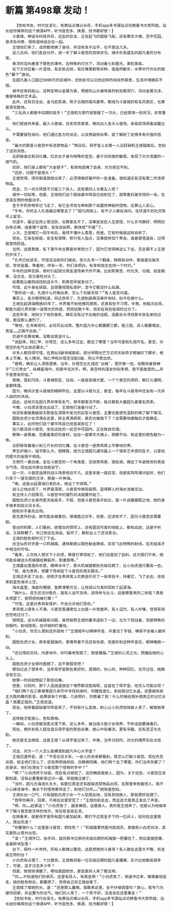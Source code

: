 # 新篇 第498章 发动！
        【告知书友，时代在变化，免费站点难以长存，手机app多书源站点切换看书大势所趋，站长给你推荐的这个换源APP，听书音色多、换源、找书都好使！】
       斗兽城，神话与科技共存，远去的巨龙，正在起飞的超级飞船，还有摩天大楼，空中花园，悬浮岛屿等，很和谐地组合在一起。
       王煊他们来了，自然都改换了身份，并没有急于出手，也不差这几天。
       这几日间，他们各自分开，进一步了解斗兽宫的具体状况，城中负有盛名的超凡者的分布等。
       悬浮的岛屿垂落下银色的瀑布，在特殊的灯光下，流动着七彩霞光，美轮美奂。
       在下方对应着一片湿地，有史前古树，有红嘴黑鹤等异种，迤迤然散步，水草中尺许长的银色“霸下”游动。
       在超凡者人口超过5000万的巨城中，还到处可以见到这样的纯自然美景，生态环境确实不错。
       城中还有蚂蚁山，这种生物以金属为食，栖居的山头被啃食的到处都洞穴，流动金属光泽，像是特殊的艺术品。
       此外，还有巨龙谷、金乌岩浆湖、筑于云端的祖鸟巢等，都成为斗兽城的有名风景区，也算是游览胜地。
       “三名异人都是中后期的高手！”王煊和方雨竹短暂碰了一次头，已经探清一些状况，非常重视。
       他们假装外来者，融入斗兽城，白天欣赏美景，晚间出入各大斗兽场，亲临现场观看血腥比斗。
       不需要冒险询问，他们通过各方的谈论，以及旁敲侧击等，就了解到了足够多有价值的信息。
       “最大的那座斗兽宫中有违禁物品！”两日后，母宇宙上古第一人云舒赫和王煊碰面后，告知了这则消息。
       云舒赫身边有羽化幡，红衣女子身为特殊的至宝，基于对同类的敏感，发现了对方泄露的一缕气机。
       还好，他们身上都有“大金链子”，有效地遮掩了自身，对方感应不到。
       “还好，问题不是很大！”
       王煊觉得，得将御道旗放出来了，必须得做好最坏的一些准备，谁知道还有没有第二件违禁物品。
       而且，万一对方阵营不只是三个异人，还有第四人与第五人呢？
       城中一切如常，但是，王煊他们这个超级豪华阵容已经到位了，就等着石破天惊的一击，在至高生物的地盘动手。
       至于手机奇物早已飞走了，有它去寻找与牵制那个血腥而神秘的怪物，还算让人安心。
       “牛布，你的主人孔煊最近哪里去了？”超凡网络上，有不少人都在询问，在伏道牛的社交账号上留言。
       伏道牛，最近在网上很活跃，也算是名牛了，没事就发些人生感悟，什么岁月静好，明明白白参点禅，或者摆个姿势，发张自拍照，都快成“牛媛”了。
       上次，王煊喊它一回牛布后，虽然不懂什么意思，但是，它有时候就这样自称了。
       现在，它身在妖庭，安全有保障，修行有人指点，没事就参加个茶会，或者是悟道会，过得惬意而舒适。
       当然，这是表面，私下里牛布也算是非常努力了，因为它觉得再这么下去，完全跟不上王煊的步伐了。
       “孔爷已经逆天，可惜没法和你们细说。但凡孔爷一个翻身，稍微有动作，那就是石破天惊，举世皆震。等着吧，终有一天，你们会明白，有幸和他生在同一个时代。”
       牛布的这种言辞，顿时引起部分真圣道场弟子的不满，比如刺青宫、时光天、归墟、纸圣殿等，没办法，双方是死对头了。
       如果能沿着网线找到这头牛，刺青宫早就发动了。
       可惜，此牛身在妖庭，且很重视隐私保护，至今它都没什么纰漏。
       “那你说一说，孔煊什么时候出来，怎么个石破天惊？”有人留言问道。
       事实上，各方都想知道，将近百年了，孔煊到底离没离开地狱，如今在做什么。
       王煊在起源海栖居85年了，外界看不到他搅风搅雨，还真有些不习惯。毕竟，他每次出现，都能为超凡界贡献一波很大的热度，然而这数十年，他实在有些低调的过分了。
       这些年来，地狱少了他的身影，确实没有过于出格的话题，连厮杀与寻找那半张名单的过程，都没那么激烈了。
       “等吧，孔爷再现时，必将风云动荡，整片超凡中心都要颤三颤，摇三摇，异人都要喋血，真圣……之路不远矣。”
       伏道牛总算收嘴，没敢说真圣什么。
       “说起来，陆仁甲、孙悟空，这么多年过去，都去了哪里？当年可是和孔煊齐名，甚至，孙悟空的名气比他还要大。”
       许多人都觉得可惜，在真仙5破领域面前，部分早期光芒万丈的天纵奇才都被拦下脚步，根本上节奏。有人猜测，陆仁甲和孙悟空没能5破，所以不愿出世。
       “是啊，确实让人深感遗憾，当年，孙悟空比孔煊还‘出格’，更厉害一些。他敢拎着铁棒子“三打贵女”，纵横星海中，同辈中无对手。啊，悬空岭的道友你别多想，我不是故意的……并不是意有所指。”
       夜晚，霓虹闪烁，斗兽城恢宏，壮阔，一座座高楼大厦，一个个悬空的洞府，都灯火通明，金碧辉煌。
       因为，晚间才是斗兽城的精粹所在，这里以斗兽为主，甚至，每年在斗兽场中还会有一次异人级的的决战。
       因此，这地方在超凡界非常有名气，常年都客流不断，每日都有大量超凡者莫名而来。
       今晚，小白虎该登台出战了，王煊他们准备行动了。
       他没有直接轰破前方那座在深夜中发光的巨型斗兽宫，主要也是想先温和的再了解下情况。
       圆脸白虎少女流落在这里，妖主燕清妍呢，是否也被擒下了？这需要他接触后才能确定。
       事实上，此时他们这个豪华阵容已经各就各位了！
       伍六极没进斗兽宫，坐在远处的一处空中花园内，正在独自饮酒。
       黎琳一身黑裙，包裹着美好的身材，站在一座摩天大楼上，寂静不动，和这里的夜色融为一体。
       云舒赫背着缩小到三尺长的羽化幡，在斗兽宫一座贵宾席上平静地饮茶。
       养生炉缩小，指节那么大，很精致，成为王煊超凡通讯器上一个很有艺术感的坠子，以曾经的粗大的金链子相连。
       方雨竹一袭白裙，坐在斗兽宫的一个角落里，没进贵宾席，很低调，掩去了丰姿绝世的真容与气场，现在如邻家女孩般安宁。
       这一次，斗兽宫选择的战斗场景依旧不凡，这里本是一座巨宫，但是有阵阵潮汐起伏，他们引来了一望无垠的汪洋，那是一片神海。
       “嘶，这是从起源海引来的水，相当了不得啊。”
       战斗之地出现了，外界是深夜，斗兽宫中艳阳高照，蓝得醉人的海水浩瀚无边。
       有主持人介绍情况，斗兽宫中的激烈对决就要开始了。
       圆脸白虎少女虽然是天级高手，不弱，但是斗兽宫高手如云，是一片血腥磨砺之地，她的身手根本和拔尖没关系。
       她和对手最先出场。
       若无意外的话，她可能会被重创，艰难胜过对手，但是，应该死不了，因为斗兽宫还需要她。
       登台的刹那，人们看到，她雪白的颈项上，还有圆润可爱的俏脸上，都有血迹，这是不听话，又挨铁鞭了。伤口依旧在淌血，裂开了，都到台上了还没愈合。
       王煊的脸色顿时沉了下去。
       白玉仙的对手是一只机械猿，通体都是以银色秘金铸成，双目飞出特殊的射线，在天级高手中相当的可怕。
       “看来，上次找人想买下小白虎，算是打草惊蛇了，他们这是加了勐料，这次我们不来，她可能会被这头机械猿给撕裂开，刺激我等。”
       王煊露出澹澹的杀意，眼神冰冷了，那头机械猿都到天级后期了，比小白虎道行要高一些。
       “我，身为贵宾，想要下场体验下斗兽宫的真实厮杀。”
       王煊迈步走了出去，他刚才在贵宾席上花费高价买了一张体验卡，持着它，飞了出去，径自来到蓝色海洋上空。
       海水晶莹，海底的珊瑚、鱼群清晰可见，让他误以为真的回到了起源海。
       “搞什么，双方还没分胜负，就有人迫不及待，进场参与比斗，这是哪里来的二世祖？真是太得瑟了，我预祝他被打爆！”
       “可惜，这里对贵宾有保护，不会允许他们受伤。”
       贵宾席上很多人不满，斗兽宫普通席位上也是一片喧嚣声，有人诅咒，有人吵嚷，觉得有钱任性地过分了。
       很明显，这头机械猿有问题，虽然按照王煊的要求退到了一边，沦为了观战者，但是特殊的双眼内，射线隐现，在仔细的盯着他。
       “小白虎，你怎么落到这步田地？”王煊暗中以精神传音，并激活了手链，确保不会被人截听到。
       圆脸白虎少女，原本是倔强的，表情带着不忿还有伤感，但是听到这种传音后，眼神略微一动。
       “还记得初见吗，内景地中，你叼着老陈跑了，我曾撸猫。”王煊的心灵之光，照耀在她的心头上。
       圆脸白虎少女顿时震撼了，这不是错觉吧？
       哪怕过去了很多年，当年母宇宙那些美好的，遗憾的，伤心的，种种回忆，无尽过往，她都没有忘记。
       她第一时间就想起了那些旧事。
       但是，分别时，那个人连逍遥游这个境界都没抵临呢，且留在了母宇宙，他怎么可能出现？
       “咱们两个在三瘆堆等超凡余尽中寻找机缘时，你蹭我造化，卖给我记忆水晶，说里面有妖主大跳热舞的影音，结果就有个开篇，几张照片，你欺骗了我！什么时候给我补偿真正的记忆水晶？我要正版的。”王煊说道。
       现在，他带着超级豪华阵容来了，不怕有什么变故，耐心让小白虎知晓故人来了，解救她来了。
       这样她才能放心，告知真相。
       一瞬间，小白虎眼泪差点落下来，这么多年，被当成斗兽少女培养，不听话就要被毒打。
       现在，竟听到有人提及昔日母宇宙的那些旧事，她心中有暖流，更有辛酸，还有苦涩与无助。
       她还是无法相信，这是王煊？从母宇宙过来了，毕竟，当年分别时，对方的境界实在太低了。
       况且，对方一个人怎么能横渡到超凡中心大宇宙？
       王煊迅速传音，道：“不信也没关系，一会儿你会亲眼看到，我怎么打破斗兽宫。现在先告诉我，妖主他们怎么了，还有燕明诚叔叔，白静姝阿姨，他们两个去了哪里，你们当年失散了？还是说，他们也落在了斗兽宫那个怪物的手中？”
       “啊？”小白虎终于动容，现在有点相信了，这的确就是故人，因为，关于这些，斗兽宫应该都知道，没有必要重新来过问一遍，早就搜过魂了。
       “当时，超凡光海浪头太大，有数位真圣还有超级违禁物品出现，在那里争抢着捞人，我不小心掉进海中，被水下的怪物裹带走了，和他们分开……”她快速告知。
       王煊长出一口气，只有圆脸白虎少女一个人陷落此地，没有其他故人，那就更好处理了。
       “我带你离开，回家，不用在这里受苦了！”王煊向前走去，而且这次是真正发出了声音。
       “啊，你……赶紧逃！”小白虎急了，越发确信，这是故人，真的是王煊来了，但是认为他根本不了解斗兽宫是怎样的地方，背后有至高生灵。
       在她看来，就是母宇宙所有超凡者加起来，都打不过真圣手下的一位异人，如何在这里救人，搅出风浪？
       “你要做什么？这里是斗兽宫，想找死？！”机械猿果然是内部成员，表面和小白虎对决，其实是防止意外出现。
       “滚！”王煊开口，抬手间，就将那冲过来的天级后期的机械猿一把攥住了，而后直接捏爆，金属碎块坠落！
       台下，顿时一片哗然，所有人都难以置信，这是想搅闹斗兽场？有人敢在这里大不敬，拆至高生物的台？
       小白虎有点懵了，十分震惊，王煊竟将能一位天级后期的超凡者攥爆，实力比她都高很多了，可是，这才过去多少年？
       但是，她很快清醒了，哪怕是超绝世，甚至是异人来了都没用。
       “你……不知道他们的来历，这里有异人，有真圣啊！”小白虎急了，快速冲过来，推搡着他逃走，她的脸色煞白，都要哭了，觉得自己将王煊给害了。
       王煊揉了揉她的头，道：“还是那么蠢萌。我敢来这里，会不仔细调查吗？放心，我专门为接你回家，并且要为你出气。咱们的人来了，一个弄不好，没准会在这里屠圣！”
       【告知书友，时代在变化，免费站点难以长存，手机app多书源站点切换看书大势所趋，站长给你推荐的这个换源APP，听书音色多、换源、找书都好使！】